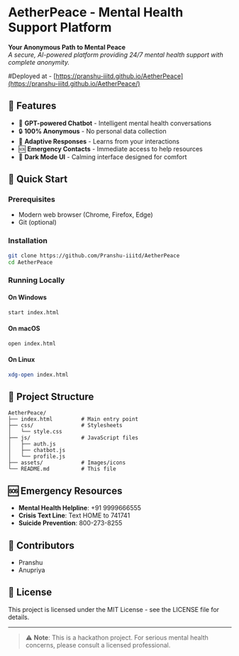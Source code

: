 # AetherPeace - Mental Health Support Platform

**Your Anonymous Path to Mental Peace**  
*A secure, AI-powered platform providing 24/7 mental health support with complete anonymity.*

#Deployed at - [https://pranshu-iiitd.github.io/AetherPeace](https://pranshu-iiitd.github.io/AetherPeace/)

## 🌟 Features

- 💬 **GPT-powered Chatbot** - Intelligent mental health conversations  
- 🔒 **100% Anonymous** - No personal data collection  
- 🧠 **Adaptive Responses** - Learns from your interactions  
- 🆘 **Emergency Contacts** - Immediate access to help resources  
- 🌙 **Dark Mode UI** - Calming interface designed for comfort  

## 🚀 Quick Start

### Prerequisites

- Modern web browser (Chrome, Firefox, Edge)
- Git (optional)

### Installation

```bash
git clone https://github.com/Pranshu-iiitd/AetherPeace
cd AetherPeace
```

### Running Locally

#### On Windows

```bash
start index.html
```

#### On macOS

```bash
open index.html
```

#### On Linux

```bash
xdg-open index.html
```


## 📂 Project Structure

```
AetherPeace/
├── index.html         # Main entry point
├── css/               # Stylesheets
│   └── style.css      
├── js/                # JavaScript files
│   ├── auth.js        
│   ├── chatbot.js     
│   └── profile.js     
├── assets/            # Images/icons
└── README.md          # This file
```

## 🆘 Emergency Resources

- **Mental Health Helpline**: +91 9999666555  
- **Crisis Text Line**: Text HOME to 741741  
- **Suicide Prevention**: 800-273-8255  

## 👥 Contributors

- Pranshu  
- Anupriya  

## 📜 License

This project is licensed under the MIT License - see the LICENSE file for details.

---

> ⚠️ **Note**: This is a hackathon project. For serious mental health concerns, please consult a licensed professional.
